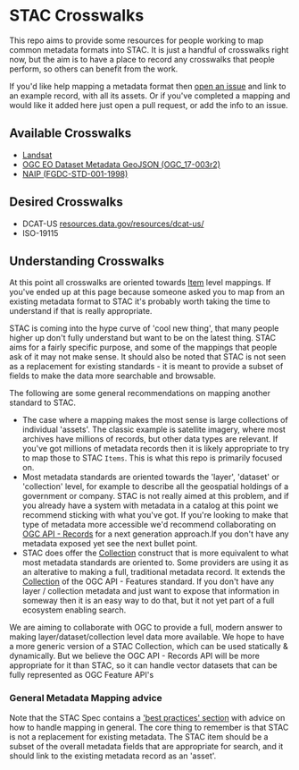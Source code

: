 # STAC Crosswalks 

This repo aims to provide some resources for people working to map common metadata formats into STAC. It is just a handful of crosswalks right now, but 
the aim is to have a place to record any crosswalks that people perform, so others can benefit from the work.

If you'd like help mapping a metadata format then [open an issue](https://github.com/stac-utils/stac-crosswalks/issues/new) and link to an example record, 
with all its assets. Or if you've completed a mapping and would like it added here just open a pull request, or add the info to an issue.

## Available Crosswalks

* [Landsat](Landsat)
* [OGC EO Dataset Metadata GeoJSON (OGC_17-003r2)](OGC_17-003r2)
* [NAIP (FGDC-STD-001-1998)](FGDC-STD-001-1998)

## Desired Crosswalks

* DCAT-US [resources.data.gov/resources/dcat-us/](https://resources.data.gov/resources/dcat-us/)
* ISO-19115

## Understanding Crosswalks

At this point all crosswalks are oriented towards [Item](https://github.com/radiantearth/stac-spec/blob/master/item-spec/item-spec.md) level mappings. 
If you've ended up at this page because someone asked you to map from an existing metadata format to STAC it's probably worth taking the time to understand
if that is really appropriate.

STAC is coming into the hype curve of 'cool new thing', that many people higher up don't fully understand but want to be on the latest thing. STAC aims for
a fairly specific purpose, and some of the mappings that people ask of it may not make sense. It should also be noted that STAC is not seen as a replacement
for existing standards - it is meant to provide a subset of fields to make the data more searchable and browsable.

The following are some general recommendations on mapping another standard to STAC.

* The case where a mapping makes the most sense is large collections of individual 'assets'. The classic example is satellite imagery, where most archives
have millions of records, but other data types are relevant. If you've got millions of metadata records then it is likely appropriate to try to map those to 
STAC `Items`. This is what this repo is primarily focused on.
* Most metadata standards are oriented towards the 'layer', 'dataset' or 'collection' level, for example to describe all the geospatial holdings of a government
or company. STAC is not really aimed at this problem, and if you already have a system with metadata in a catalog at this point we recommend sticking with what 
you've got. If you're looking to make that type of metadata more accessible we'd recommend collaborating on [OGC API - 
Records](https://github.com/opengeospatial/ogcapi-records) for a next generation approach.If you don't have any metadata exposed yet see the next bullet point. 
* STAC does offer the [Collection](https://github.com/radiantearth/stac-spec/blob/master/collection-spec/collection-spec.md) construct that is more equivalent
to what most metadata standards are oriented to. Some providers are using it as an alterative to making a full, traditional metadata record. It extends the
[Collection](http://docs.opengeospatial.org/DRAFTS/17-069r2.html#_collection_) of the OGC API - Features standard. If you don't have any layer / collection metadata
and just want to expose that information in someway then it is an easy way to do that, but it not yet part of a full ecosystem enabling search.

We are aiming to collaborate with OGC to provide a full, modern answer to making layer/dataset/collection level data more available. We hope to have a more generic
version of a STAC Collection, which can be used statically & dynamically. But we believe the OGC API - Records API will be more appropriate for it than STAC, so
it can handle vector datasets that can be fully represented as OGC Feature API's


### General Metadata Mapping advice

Note that the STAC Spec contains a ['best practices' section](https://github.com/radiantearth/stac-spec/blob/v1.0.0-beta.2/best-practices.md#field-selection-and-metadata-linking) 
with advice on how to handle mapping in general. The core thing to remember is that STAC is not a replacement for existing metadata. The STAC item should be
a subset of the overall metadata fields that are appropriate for search, and it should link to the existing metadata record as an 'asset'. 

